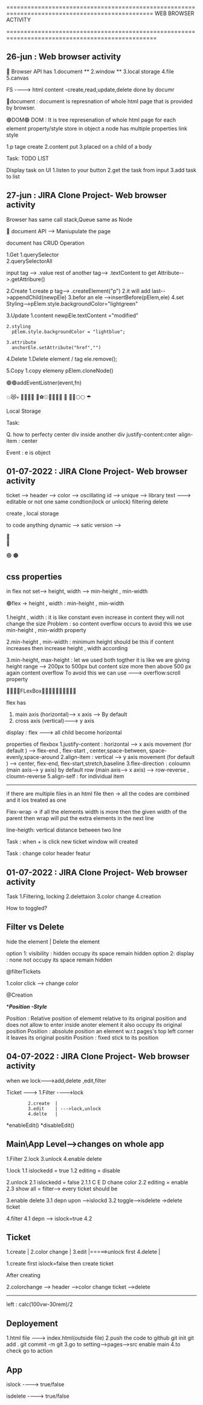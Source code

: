  
================================================================================================
                       WEB BROWSER ACTIVITY

=================================================================================================

26-jun : Web browser activity
-------------------------------------------------------------------------------------------------
🔵 Browser API has
1.document **
2.window  **
3.local storage
4.file
5.canvas 




FS ----> html content -create,read,update,delete done by documr

🔴document : document is represnation of whole html page that is provided by browser.


🟢DOM🟢
DOM : It is tree represenation of whole html page 
for each element property/style store in object 
a node has multiple properties link style

1.p tage create
2.content put
3.placed on a child of a body


Task: TODO LIST

Display task on UI
  1.listen to your button
  2.get the task from input
  3.add task to list



27-jun : JIRA Clone Project- Web browser activity
-------------------------------------------------------------------------------------------------

Browser has same call stack,Queue same as Node

🔴 document API --> Maniupulate the page

document has CRUD Operation




1.Get
  1.querySelector   
  2.querySelectorAll

  input tag --> .value
  rest of another tag--> .textContent
  to get Attribute-->.getAttribure()

2.Create
    1.create p tag--> .createElement("p")
    2.it will add last-->appendChild(newpEle)
    3.befor an ele -->insertBefore(pElem,ele)
    4.set Styling-->pElem.style.backgroundColor="lightgreen"


3.Update
    1.content 
    newpEle.textContent ="modified"
    
    2.styling
      pElem.style.backgroundColor = "lightblue";

    3.attribute
      anchorEle.setAttribute("href","")



4.Delete
     1.Delete element / tag
       ele.remove();

5.Copy 
      1.copy elemeny
        pElem.cloneNode()


🟢🟢addEventListner(event,fn)


💥😻💀
🙈🙈🙈🎃
🎈⚽⚾🥎🏀📕📔
📖
📗📘🌕🌕
☂

Local Storage




Task:


Q. how to perfecty center div inside another div 
justify-content:cnter 
align-item : center

Event : e is object 


01-07-2022 : JIRA Clone Project- Web browser activity
-------------------------------------------------------------------------------------------------
ticket --> header -->
color --> oscillating
id --> unique --> library
text ---> editable or not one same condtion(lock or unlock)
filtering 
delete

create , local storage

to code anything dynamic --> satic version -->


🔴        
🔵

🟣
🟤

css properties
--------------
in flex not set--> height, width --> min-height , min-width


🟢flex -> height , width : min-height , min-width

1.height , width : it is like constant even       increase in content they will not change the size 
Problem : so content overflow occurs to avoid this we use min-height , min-width property

2.min-height , min-width : minimum height should be this if content increases then increase height , width according

3.min-height, max-height : let we used both togther it is like we are giving height range --> 200px to 500px but content size more then above 500 px again content overflow 
To avoid this we can use ---> overflow:scroll property


💛🧡🧡🧡FLexBox💛💛💛💛💛💛💛💛💛💛

flex has 
1. main axis (horizontal)--> x axis --> By default
2. cross axis (vertical)---> y axis

display : flex ---> all child become horizontal 


properties of flexbox
1.justify-content : horizontal --> x axis movement
(for default ) --> flex-end , flex-start , center,space-between, space-evenly,space-around
2.align-item : vertical --> y axis movement 
(for default ) --> center, flex-end, flex-start,stretch,baseline
3.flex-direction : coloumn (main axis--> y axis) by default row (main axis--> x axis) --> row-reverse , cloumn-reverse
5.align-self : for individual item


------------------






if there are multiple files in an html file then -> all the codes are combined and it ios treated as one




Flex-wrap -> if all the elements width is more then the given width of the parent then wrap will put the extra elements in the next line

line-heigth: vertical distance between two line

Task : when + is click new ticket window will created
     
Task : change color header featur 



01-07-2022 : JIRA Clone Project- Web browser activity
-------------------------------------------------------------------------------------------------

Task
1.Filtering, locking
2.delettaion
3.color change
4.creation



How to toggled?


Filter                    vs    Delete
---------------------------------------------------
hide the element           |     Delete the element
                           
option 1:
visibility : hidden
occupy its space remain hidden
option 2:
display : none
not occupy its space remain hidden


@filterTickets
 
 
 1.color click --> change color



@Creation

**********Position -Style*********

Position : Relative
          position of elememt relative to its original position
          and does not allow to enter inside anoter element
          it also occupy its original position
Position : absolute
           position an element w.r.t pages's top left corner
           it leaves its original positin
Position : fixed
           stick to its position
 




04-07-2022 : JIRA Clone Project- Web browser activity
-------------------------------------------------------------------------------------------------

when we lock--->add,delete ,edit,filter

Ticket ---> 
            1.Filter  ---->lock

            2.create  | 
            3.edit    | --->lock,unlock
            4.delte   |


*enableEdit()
*disableEdit()

Main\App Level-->changes on whole app
----------------
1.Filter
2.lock
3.unlock
4.enable delete

1.lock
      1.1 islockedd = true
      1.2 editing = disable
     
2.unlock
       2.1 islockedd = false
        2.1.1 C E D chane color 
       2.2 editing = enable
        2.3 show all = filter--> every ticket should be

3.enable delete
       3.1 depn upon -->islockd
       3.2 toggle-->isdelete ->delete ticket

4.filter
        4.1 depn --> islock=true
        4.2



Ticket
-------------
1.create        |
2.color change  |
3.edit          |=====>unlock first
4.delete        |

1.create 
       first islock=false
       then create ticket

After creating
                             
2.colorchange -->
     header -->color change 
     ticket -->delete

--------------
left : calc(100vw-30rem)/2


Deployement
--------------
1.html file ---> index.html(outside file)
2.push the code to github
    git init
    git add .
    git commit -m 
    git 
3.go to setting-->pages-->src enable main
4.to check go to action


App
----------------
islock  ----> true/false

isdelete  ----> true/false









